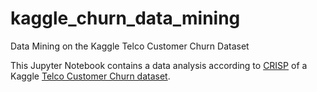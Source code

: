 # kaggle_churn_data_mining
Data Mining on the Kaggle Telco Customer Churn Dataset

This Jupyter Notebook contains a data analysis according to [CRISP](https://en.wikipedia.org/wiki/Cross-industry_standard_process_for_data_mining) of a Kaggle [Telco Customer Churn dataset](https://www.kaggle.com/blastchar/telco-customer-churn).
